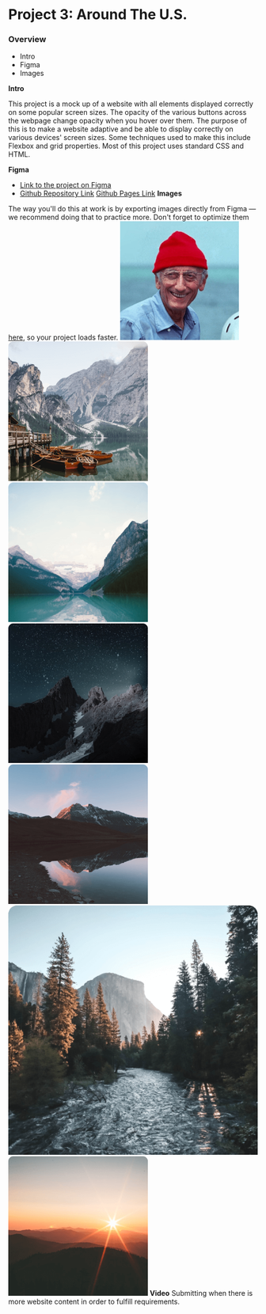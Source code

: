 # Project 3: Around The U.S.

### Overview

- Intro
- Figma
- Images

**Intro**

This project is a mock up of a website with all elements displayed correctly on some popular screen sizes. The opacity of the various buttons across the webpage change opacity when you hover over them. The purpose of this is to make a website adaptive and be able to display correctly on various devices' screen sizes. Some techniques used to make this include Flexbox and grid properties. Most of this project uses standard CSS and HTML.

**Figma**

- [Link to the project on Figma](https://www.figma.com/file/ii4xxsJ0ghevUOcssTlHZv/Sprint-3%3A-Around-the-US?node-id=0%3A1)
- [Github Repository Link](https://github.com/iRobotiq/se_project_aroundtheus)
  [Github Pages Link](https://irobotiq.github.io/se_project_aroundtheus/)
  **Images**

The way you'll do this at work is by exporting images directly from Figma — we recommend doing that to practice more. Don't forget to optimize them [here](https://tinypng.com/), so your project loads faster.
![Jacques Cousteau Icon](jacques-cousteau.png)
![Lago Di Braies image](lago-di-braies.png)
![Lake Louise image](lake-louise.png)
![Latemar image](latemar.png)
![Vanoise National Park](vanoise-national-park.png)
![Yosemite Valley image](yosemite-valley.png)
![Bald Mountains image](bald-mountains.png)
**Video**
Submitting when there is more website content in order to fulfill requirements.
